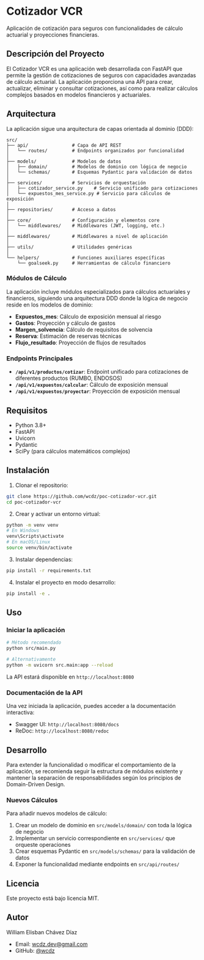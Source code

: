 # Cotizador VCR

Aplicación de cotización para seguros con funcionalidades de cálculo actuarial y proyecciones financieras.

## Descripción del Proyecto

El Cotizador VCR es una aplicación web desarrollada con FastAPI que permite la gestión de cotizaciones de seguros con capacidades avanzadas de cálculo actuarial. La aplicación proporciona una API para crear, actualizar, eliminar y consultar cotizaciones, así como para realizar cálculos complejos basados en modelos financieros y actuariales.

## Arquitectura

La aplicación sigue una arquitectura de capas orientada al dominio (DDD):

```
src/
├── api/                # Capa de API REST
│   └── routes/         # Endpoints organizados por funcionalidad
│
├── models/             # Modelos de datos
│   ├── domain/         # Modelos de dominio con lógica de negocio
│   └── schemas/        # Esquemas Pydantic para validación de datos
│
├── services/           # Servicios de orquestación
│   ├── cotizador_service.py    # Servicio unificado para cotizaciones
│   └── expuestos_mes_service.py # Servicio para cálculos de exposición
│
├── repositories/       # Acceso a datos
│
├── core/               # Configuración y elementos core
│   └── middlewares/    # Middlewares (JWT, logging, etc.)
│
├── middlewares/        # Middlewares a nivel de aplicación
│
├── utils/              # Utilidades genéricas 
│
└── helpers/            # Funciones auxiliares específicas
    └── goalseek.py     # Herramientas de cálculo financiero
```

### Módulos de Cálculo

La aplicación incluye módulos especializados para cálculos actuariales y financieros, siguiendo una arquitectura DDD donde la lógica de negocio reside en los modelos de dominio:

- **Expuestos_mes**: Cálculo de exposición mensual al riesgo
- **Gastos**: Proyección y cálculo de gastos
- **Margen_solvencia**: Cálculo de requisitos de solvencia
- **Reserva**: Estimación de reservas técnicas
- **Flujo_resultado**: Proyección de flujos de resultados

### Endpoints Principales

- **`/api/v1/productos/cotizar`**: Endpoint unificado para cotizaciones de diferentes productos (RUMBO, ENDOSOS)
- **`/api/v1/expuestos/calcular`**: Cálculo de exposición mensual
- **`/api/v1/expuestos/proyectar`**: Proyección de exposición mensual

## Requisitos

- Python 3.8+
- FastAPI
- Uvicorn
- Pydantic
- SciPy (para cálculos matemáticos complejos)

## Instalación

1. Clonar el repositorio:
```bash
git clone https://github.com/wcdz/poc-cotizador-vcr.git
cd poc-cotizador-vcr
```

2. Crear y activar un entorno virtual:
```bash
python -m venv venv
# En Windows
venv\Scripts\activate
# En macOS/Linux
source venv/bin/activate
```

3. Instalar dependencias:
```bash
pip install -r requirements.txt
```

4. Instalar el proyecto en modo desarrollo:
```bash
pip install -e .
```

## Uso

### Iniciar la aplicación

```bash
# Método recomendado
python src/main.py

# Alternativamente
python -m uvicorn src.main:app --reload
```

La API estará disponible en `http://localhost:8080`

### Documentación de la API

Una vez iniciada la aplicación, puedes acceder a la documentación interactiva:

- Swagger UI: `http://localhost:8080/docs`
- ReDoc: `http://localhost:8080/redoc`

## Desarrollo

Para extender la funcionalidad o modificar el comportamiento de la aplicación, se recomienda seguir la estructura de módulos existente y mantener la separación de responsabilidades según los principios de Domain-Driven Design.

### Nuevos Cálculos

Para añadir nuevos modelos de cálculo:

1. Crear un modelo de dominio en `src/models/domain/` con toda la lógica de negocio
2. Implementar un servicio correspondiente en `src/services/` que orqueste operaciones
3. Crear esquemas Pydantic en `src/models/schemas/` para la validación de datos
4. Exponer la funcionalidad mediante endpoints en `src/api/routes/`

## Licencia

Este proyecto está bajo licencia MIT.

## Autor

William Elisban Chávez Díaz
- Email: wcdz.dev@gmail.com
- GitHub: [@wcdz](https://github.com/wcdz)
